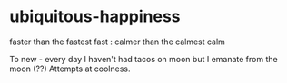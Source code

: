 # ubiquitous-happiness
faster than the fastest fast : calmer than the calmest calm

To new - every day
I haven't had tacos on moon but I emanate from the moon (??) 
Attempts at coolness.
